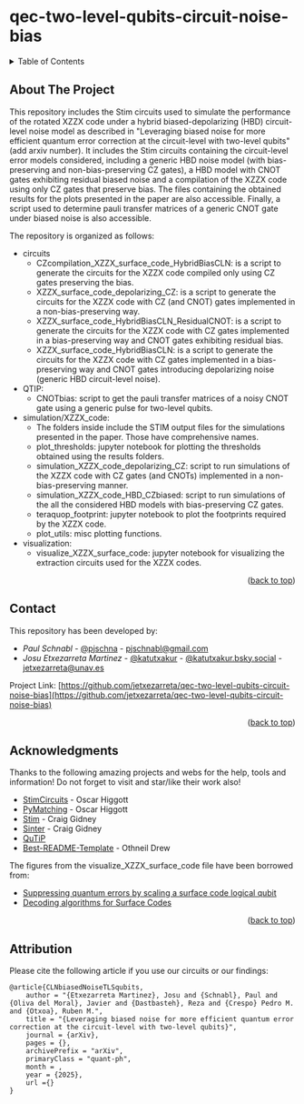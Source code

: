 # qec-two-level-qubits-circuit-noise-bias
<!-- Improved compatibility of back to top link: See: https://github.com/othneildrew/Best-README-Template/pull/73 -->
<a name="readme-top"></a>
<!--
*** Thanks for checking out the Best-README-Template. If you have a suggestion
*** that would make this better, please fork the repo and create a pull request
*** or simply open an issue with the tag "enhancement".
*** Don't forget to give the project a star!
*** Thanks again! Now go create something AMAZING! :D
-->



<!-- TABLE OF CONTENTS -->
<details>
  <summary>Table of Contents</summary>
  <ol>
    <li>
      <a href="#about-the-project">About The Project</a>
    </li>
    <li><a href="#contact">Contact</a></li>
    <li><a href="#acknowledgments">Acknowledgments</a></li>
    <li><a href="#attribution">Attribution</a></li>
  </ol>
</details>



<!-- ABOUT THE PROJECT -->
## About The Project

This repository includes the Stim circuits used to simulate the performance of the rotated XZZX code under a hybrid biased-depolarizing (HBD) circuit-level noise model as described in "Leveraging biased noise for more efficient quantum error correction at the circuit-level with two-level qubits" (add arxiv number). It includes the Stim circuits containing the circuit-level error models considered, including a generic HBD noise model (with bias-preserving and non-bias-preserving CZ gates), a HBD model with CNOT gates exhibiting residual biased noise and a compilation of the XZZX code using only CZ gates that preserve bias. The files containing the obtained results for the plots presented in the paper are also accessible. Finally, a script used to determine pauli transfer matrices of a generic CNOT gate under biased noise is also accessible.

The repository is organized as follows:
* circuits
  * CZcompilation_XZZX_surface_code_HybridBiasCLN: is a script to generate the circuits for the XZZX code compiled only using CZ gates preserving the bias.
  * XZZX_surface_code_depolarizing_CZ: is a script to generate the circuits for the XZZX code with CZ (and CNOT) gates implemented in a non-bias-preserving way.
  * XZZX_surface_code_HybridBiasCLN_ResidualCNOT: is a script to generate the circuits for the XZZX code with CZ gates implemented in a bias-preserving way and CNOT gates exhibiting residual bias.
  * XZZX_surface_code_HybridBiasCLN: is a script to generate the circuits for the XZZX code with CZ gates implemented in a bias-preserving way and CNOT gates introducing depolarizing noise (generic HBD circuit-level noise).
* QTIP:
  *  CNOTbias: script to get the pauli transfer matrices of a noisy CNOT gate using a generic pulse for two-level qubits.
*  simulation/XZZX_code:
      * The folders inside include the STIM output files for the simulations presented in the paper. Those have comprehensive names.
      * plot_thresholds: jupyter notebook for plotting the thresholds obtained using the results folders.
      * simulation_XZZX_code_depolarizing_CZ: script to run simulations of the XZZX code with CZ gates (and CNOTs) implemented in a non-bias-preserving manner.
      * simulation_XZZX_code_HBD_CZbiased: script to run simulations of the all the considered HBD models with bias-preserving CZ gates.
      * teraquop_footprint: jupyter notebook to plot the footprints required by the XZZX code.
      * plot_utils: misc plotting functions.
* visualization:
  * visualize_XZZX_surface_code: jupyter notebook for visualizing the extraction circuits used for the XZZX codes.

<p align="right">(<a href="#readme-top">back to top</a>)</p>


<!-- CONTACT -->
## Contact
This repository has been developed by:

* _Paul Schnabl_ - [@pjschna](https://x.com/pjschna) - pjschnabl@gmail.com
* _Josu Etxezarreta Martinez_ - [@katutxakur](https://x.com/katutxakur) - [@katutxakur.bsky.social](https://bsky.app/profile/katutxakur.bsky.social) - jetxezarreta@unav.es



Project Link: [https://github.com/jetxezarreta/qec-two-level-qubits-circuit-noise-bias](https://github.com/jetxezarreta/qec-two-level-qubits-circuit-noise-bias)

<p align="right">(<a href="#readme-top">back to top</a>)</p>



<!-- ACKNOWLEDGMENTS -->
## Acknowledgments

Thanks to the following amazing projects and webs for the help, tools and information! Do not forget to visit and star/like their work also!

* [StimCircuits](https://github.com/oscarhiggott/StimCircuits) - Oscar Higgott
* [PyMatching](https://github.com/oscarhiggott/PyMatching) - Oscar Higgott
* [Stim](https://github.com/quantumlib/Stim) - Craig Gidney
* [Sinter](https://pypi.org/project/sinter/) - Craig Gidney
* [QuTiP](https://qutip.org/)
* [Best-README-Template](https://github.com/othneildrew/Best-README-Template) - Othneil Drew

The figures from the visualize_XZZX_surface_code file have been borrowed from:
* [Suppressing quantum errors by scaling a surface code logical qubit](https://www.nature.com/articles/s41586-022-05434-1)
* [Decoding algorithms for Surface Codes](https://quantum-journal.org/papers/q-2024-10-10-1498/)

<p align="right">(<a href="#readme-top">back to top</a>)</p>

<!-- ATTRIBUTION -->
## Attribution
Please cite the following article if you use our circuits or our findings:
```
@article{CLNbiasedNoiseTLSqubits,
    author = "{Etxezarreta Martinez}, Josu and {Schnabl}, Paul and {Oliva del Moral}, Javier and {Dastbasteh}, Reza and {Crespo} Pedro M. and {Otxoa}, Ruben M.",
    title = "{Leveraging biased noise for more efficient quantum error correction at the circuit-level with two-level qubits}",
    journal = {arXiv},
    pages = {},
    archivePrefix = "arXiv",
    primaryClass = "quant-ph",
    month = ,
    year = {2025},
    url ={}
}
